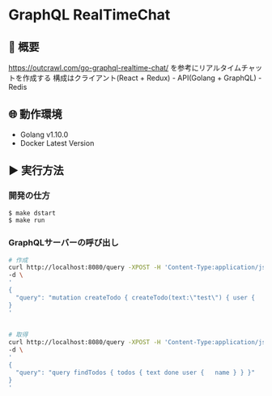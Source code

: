 # GraphQL RealTimeChat 
## 📌 概要
https://outcrawl.com/go-graphql-realtime-chat/ を参考にリアルタイムチャットを作成する
構成はクライアント(React + Redux) - API(Golang + GraphQL) - Redis

## 🌐 動作環境 
* Golang v1.10.0
* Docker Latest Version

## ▶️ 実行方法
### 開発の仕方
```bash
$ make dstart
$ make run

```
### GraphQLサーバーの呼び出し
```bash
# 作成
curl http://localhost:8080/query -XPOST -H 'Content-Type:application/json' \
-d \
'
{
  "query": "mutation createTodo { createTodo(text:\"test\") { user {   id } text done }}"
}
'
 

# 取得
curl http://localhost:8080/query -XPOST -H 'Content-Type:application/json' \
-d \
'
{
  "query": "query findTodos { todos { text done user {   name } } }"
}
'
 

```

